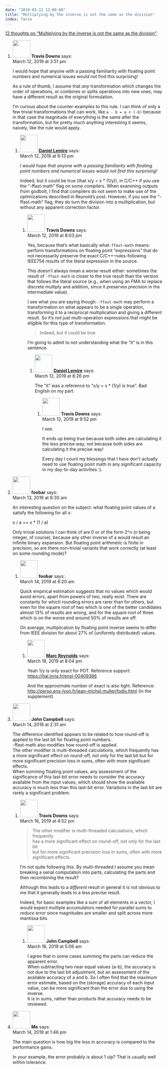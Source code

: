 ```yaml
---
date: "2019-03-12 12:00:00"
title: "Multiplying by the inverse is not the same as the division"
index: false
---
```


[12 thoughts on &ldquo;Multiplying by the inverse is not the same as the division&rdquo;](/lemire/blog/2019/03-12-multiplying-by-the-inverse-is-not-the-same-as-the-division)

<ol class="comment-list">
<li id="comment-394355" class="comment even thread-even depth-1 parent">
<div class="comment-author vcard">
<img alt src="https://secure.gravatar.com/avatar/c6937532928911c0dae3c9c89b658c09?s=56&#038;d=mm&#038;r=g" srcset="https://secure.gravatar.com/avatar/c6937532928911c0dae3c9c89b658c09?s=112&#038;d=mm&#038;r=g 2x" class="avatar avatar-56 photo" height="56" width="56" decoding="async" /> <b class="fn">Travis Downs</b> <span class="says">says:</span> </div>
<div class="comment-metadata"><time datetime="2019-03-12T15:51:02+00:00">March 12, 2019 at 3:51 pm</time></a> </div>
<div class="comment-content">
<p>I would hope that anyone with a passing familiarity with floating point numbers and numerical issues would not find this surprising!</p>
<p>As a rule of thumb, I assume that <em>any</em> transformation which changes the order of operations, or combines or splits operations into new ones, may have a different result as the original formulation.</p>
<p>I&rsquo;m curious about the counter-examples to this rule. I can think of only a few trivial transformations that can work, like <code>a - b = a + (-b)</code> because in that case the magnitude of everything is the same after the transformation, but for pretty much anything interesting it seems, naively, like the rule would apply.</p>
</div>
<ol class="children">
<li id="comment-394374" class="comment byuser comment-author-lemire bypostauthor odd alt depth-2 parent">
<div class="comment-author vcard">
<img alt src="https://secure.gravatar.com/avatar/2ca999bef9535950f5b84281a4dab006?s=56&#038;d=mm&#038;r=g" srcset="https://secure.gravatar.com/avatar/2ca999bef9535950f5b84281a4dab006?s=112&#038;d=mm&#038;r=g 2x" class="avatar avatar-56 photo" height="56" width="56" decoding="async" /> <b class="fn"><a href="https://lemire.me/en/" class="url" rel="ugc">Daniel Lemire</a></b> <span class="says">says:</span> </div>
<div class="comment-metadata"><time datetime="2019-03-12T18:13:32+00:00">March 12, 2019 at 6:13 pm</time></a> </div>
<div class="comment-content">
<p><em>I would hope that anyone with a passing familiarity with floating point numbers and numerical issues would not find this surprising!</em></p>
<p>Indeed, but it could be true (that x/y = x * (1/y)), in C/C++ if you use the &ldquo;-ffast-math&rdquo; flag on some compilers. When examining outputs from godbolt, I find that compilers do not seem to make use of the optimizations described in Reynold&rsquo;s post. However, if you use the &ldquo;-ffast-math&rdquo; flag, they do turn the division into a multiplication, but without any apparent correction factor.</p>
</div>
<ol class="children">
<li id="comment-394392" class="comment even depth-3 parent">
<div class="comment-author vcard">
<img alt src="https://secure.gravatar.com/avatar/c6937532928911c0dae3c9c89b658c09?s=56&#038;d=mm&#038;r=g" srcset="https://secure.gravatar.com/avatar/c6937532928911c0dae3c9c89b658c09?s=112&#038;d=mm&#038;r=g 2x" class="avatar avatar-56 photo" height="56" width="56" loading="lazy" decoding="async" /> <b class="fn">Travis Downs</b> <span class="says">says:</span> </div>
<div class="comment-metadata"><time datetime="2019-03-12T20:03:27+00:00">March 12, 2019 at 8:03 pm</time></a> </div>
<div class="comment-content">
<p>Yes, because that&rsquo;s what basically what<code>-ffast-math</code> means: perform transformations on floating point &ldquo;expressions&rdquo; that do not necessarily preserve the exact C/C++-rules-following IEEE754 results of the literal expression in the source.</p>
<p>This doesn&rsquo;t always mean a <em>worse</em> result either: sometimes the result of <code>-ffast-math</code> is closer to the true result than the version that follows the literal source (e.g., when using an FMA to replace discrete multiply and addition, since it preserves precision in the intermediate value).</p>
<p>I see what you are saying though: <code>-ffast-math</code> may perform a transformation on what appears to be a single operation, transforming it to a reciprocal multiplication and giving a different result. So it&rsquo;s not just multi-operation expressions that might be eligible for this type of transformation.</p>
<blockquote><p>
Indeed, but it could be true
</p></blockquote>
<p>I&rsquo;m going to admit to not understanding what the &ldquo;it&rdquo; is in this sentence.</p>
</div>
<ol class="children">
<li id="comment-394396" class="comment byuser comment-author-lemire bypostauthor odd alt depth-4 parent">
<div class="comment-author vcard">
<img alt src="https://secure.gravatar.com/avatar/2ca999bef9535950f5b84281a4dab006?s=56&#038;d=mm&#038;r=g" srcset="https://secure.gravatar.com/avatar/2ca999bef9535950f5b84281a4dab006?s=112&#038;d=mm&#038;r=g 2x" class="avatar avatar-56 photo" height="56" width="56" loading="lazy" decoding="async" /> <b class="fn"><a href="https://lemire.me/en/" class="url" rel="ugc">Daniel Lemire</a></b> <span class="says">says:</span> </div>
<div class="comment-metadata"><time datetime="2019-03-12T20:26:11+00:00">March 12, 2019 at 8:26 pm</time></a> </div>
<div class="comment-content">
<p>The &ldquo;it&rdquo; was a reference to &ldquo;x/y = x * (1/y) is true&rdquo;. Bad English on my part.</p>
</div>
<ol class="children">
<li id="comment-394403" class="comment even depth-5">
<div class="comment-author vcard">
<img alt src="https://secure.gravatar.com/avatar/c6937532928911c0dae3c9c89b658c09?s=56&#038;d=mm&#038;r=g" srcset="https://secure.gravatar.com/avatar/c6937532928911c0dae3c9c89b658c09?s=112&#038;d=mm&#038;r=g 2x" class="avatar avatar-56 photo" height="56" width="56" loading="lazy" decoding="async" /> <b class="fn">Travis Downs</b> <span class="says">says:</span> </div>
<div class="comment-metadata"><time datetime="2019-03-12T21:52:01+00:00">March 12, 2019 at 9:52 pm</time></a> </div>
<div class="comment-content">
<p>I see.</p>
<p>It ends up being true because both sides are calculating it the less precise way, not because both sides are calculating it the precise way!</p>
<p>Every day I count my blessings that I have don&rsquo;t actually need to use floating point math in any significant capacity in my day-to-day activities :).</p>
</div>
</li>
</ol>
</li>
</ol>
</li>
</ol>
</li>
</ol>
</li>
<li id="comment-394488" class="comment odd alt thread-odd thread-alt depth-1 parent">
<div class="comment-author vcard">
<img alt src="https://secure.gravatar.com/avatar/9104ef5e4f029338cf8df36de3ad23d4?s=56&#038;d=mm&#038;r=g" srcset="https://secure.gravatar.com/avatar/9104ef5e4f029338cf8df36de3ad23d4?s=112&#038;d=mm&#038;r=g 2x" class="avatar avatar-56 photo" height="56" width="56" loading="lazy" decoding="async" /> <b class="fn">foobar</b> <span class="says">says:</span> </div>
<div class="comment-metadata"><time datetime="2019-03-13T08:30:49+00:00">March 13, 2019 at 8:30 am</time></a> </div>
<div class="comment-content">
<p>An interesting question on the subject: what floating point values of a satisfy the following for all x:</p>
<p>x / a == x * (1 / a)</p>
<p>Only trivial solutions I can think of are 0 or of the form 2^n (n being integer, of course), because any other inverse of a would result an infinite binary expansion. But floating point arithmetic is finite in precision, so are there non-trivial variants that work correctly (at least on some rounding mode)?</p>
</div>
<ol class="children">
<li id="comment-394657" class="comment even depth-2 parent">
<div class="comment-author vcard">
<img alt src="https://secure.gravatar.com/avatar/9104ef5e4f029338cf8df36de3ad23d4?s=56&#038;d=mm&#038;r=g" srcset="https://secure.gravatar.com/avatar/9104ef5e4f029338cf8df36de3ad23d4?s=112&#038;d=mm&#038;r=g 2x" class="avatar avatar-56 photo" height="56" width="56" loading="lazy" decoding="async" /> <b class="fn">foobar</b> <span class="says">says:</span> </div>
<div class="comment-metadata"><time datetime="2019-03-14T06:20:00+00:00">March 14, 2019 at 6:20 am</time></a> </div>
<div class="comment-content">
<p>Quick empirical estimation suggests that no values which would avoid errors, apart from powers of two, really exist. There are constants for which rounding errors are rarer than for others, but even for the square root of two which is one of the better candidates almost 13% of results are wrong, and for the square root of three which is on the worse end around 50% of results are off.</p>
<p>On average, multiplication by floating point inverse seems to differ from IEEE division for about 27% of (uniformly distributed) values.</p>
</div>
<ol class="children">
<li id="comment-395627" class="comment odd alt depth-3">
<div class="comment-author vcard">
<img alt src="https://secure.gravatar.com/avatar/62aaaf6dfc5c0fd3c037fa9fb106c677?s=56&#038;d=mm&#038;r=g" srcset="https://secure.gravatar.com/avatar/62aaaf6dfc5c0fd3c037fa9fb106c677?s=112&#038;d=mm&#038;r=g 2x" class="avatar avatar-56 photo" height="56" width="56" loading="lazy" decoding="async" /> <b class="fn"><a href="http://marc-b-reynolds.github.io/" class="url" rel="ugc external nofollow">Marc Reynolds</a></b> <span class="says">says:</span> </div>
<div class="comment-metadata"><time datetime="2019-03-18T20:04:27+00:00">March 18, 2019 at 8:04 pm</time></a> </div>
<div class="comment-content">
<p>Yeah 1/y is only exact for POT. Reference support: <a href="https://hal.inria.fr/ensl-00409366" rel="nofollow ugc">https://hal.inria.fr/ensl-00409366</a></p>
<p>And the approximate number of exact is also tight. Reference: <a href="http://perso.ens-lyon.fr/jean-michel.muller/fpdiv.html" rel="nofollow ugc">http://perso.ens-lyon.fr/jean-michel.muller/fpdiv.html</a> (in the supplement)</p>
</div>
</li>
</ol>
</li>
</ol>
</li>
<li id="comment-394633" class="comment even thread-even depth-1 parent">
<div class="comment-author vcard">
<img alt src="https://secure.gravatar.com/avatar/14d5cef9d2549ed933b1dd68bf8cabe1?s=56&#038;d=mm&#038;r=g" srcset="https://secure.gravatar.com/avatar/14d5cef9d2549ed933b1dd68bf8cabe1?s=112&#038;d=mm&#038;r=g 2x" class="avatar avatar-56 photo" height="56" width="56" loading="lazy" decoding="async" /> <b class="fn">John Campbell</b> <span class="says">says:</span> </div>
<div class="comment-metadata"><time datetime="2019-03-14T02:31:53+00:00">March 14, 2019 at 2:31 am</time></a> </div>
<div class="comment-content">
<p>The difference identified appears to be related to how round-off is applied to the last bit for floating point numbers.<br/>
-ffast-math also modifies how round-off is applied.<br/>
The other modifier is multi-threaded calculations, which frequently has a more significant effect on round-off, not only for the last bit but for more significant precision loss in sums, often with more significant effects.<br/>
When summing floating point values, any assessment of the significance of this last-bit error needs to consider the accuracy available from the input values, which should show the available accuracy is much less than this last-bit error. Variations in the last bit are rarely a significant problem.</p>
</div>
<ol class="children">
<li id="comment-395026" class="comment odd alt depth-2 parent">
<div class="comment-author vcard">
<img alt src="https://secure.gravatar.com/avatar/c6937532928911c0dae3c9c89b658c09?s=56&#038;d=mm&#038;r=g" srcset="https://secure.gravatar.com/avatar/c6937532928911c0dae3c9c89b658c09?s=112&#038;d=mm&#038;r=g 2x" class="avatar avatar-56 photo" height="56" width="56" loading="lazy" decoding="async" /> <b class="fn">Travis Downs</b> <span class="says">says:</span> </div>
<div class="comment-metadata"><time datetime="2019-03-16T16:52:59+00:00">March 16, 2019 at 4:52 pm</time></a> </div>
<div class="comment-content">
<blockquote><p>
The other modifier is multi-threaded calculations, which frequently<br/>
has a more significant effect on round-off, not only for the last bit<br/>
but for more significant precision loss in sums, often with more<br/>
significant effects.
</p></blockquote>
<p>I&rsquo;m not quite following this. By multi-threaded I assume you mean breaking a serial computation into parts, calculating the parts and then recombining the result?</p>
<p>Although this leads to a <em>different</em> result in general it is not obvious to me that it generally leads to a less precise result.</p>
<p>Indeed, for basic examples like a sum of all elements in a vector, I would expect multiple accumulators needed for parallel sums to <em>reduce</em> error since magnitudes are smaller and split across more mantissa bits.</p>
</div>
<ol class="children">
<li id="comment-395424" class="comment even depth-3">
<div class="comment-author vcard">
<img alt src="https://secure.gravatar.com/avatar/14d5cef9d2549ed933b1dd68bf8cabe1?s=56&#038;d=mm&#038;r=g" srcset="https://secure.gravatar.com/avatar/14d5cef9d2549ed933b1dd68bf8cabe1?s=112&#038;d=mm&#038;r=g 2x" class="avatar avatar-56 photo" height="56" width="56" loading="lazy" decoding="async" /> <b class="fn">John Campbell</b> <span class="says">says:</span> </div>
<div class="comment-metadata"><time datetime="2019-03-18T05:06:48+00:00">March 18, 2019 at 5:06 am</time></a> </div>
<div class="comment-content">
<p>I agree that in some cases summing the parts can reduce the apparent error.<br/>
When subtracting two near equal values (a-b), the accuracy is not due to the last bit adjustment, but an assessment of the available accuracy of a and b. So I often find that the maximum error estimate, based on the (storage) accuracy of each input value, can be more significant than the error due to using the inverse.<br/>
It is in sums, rather than products that accuracy needs to be reviewed.</p>
</div>
</li>
</ol>
</li>
</ol>
</li>
<li id="comment-394708" class="comment odd alt thread-odd thread-alt depth-1">
<div class="comment-author vcard">
<img alt src="https://secure.gravatar.com/avatar/b1a530f970a984d913686829dcbf9a74?s=56&#038;d=mm&#038;r=g" srcset="https://secure.gravatar.com/avatar/b1a530f970a984d913686829dcbf9a74?s=112&#038;d=mm&#038;r=g 2x" class="avatar avatar-56 photo" height="56" width="56" loading="lazy" decoding="async" /> <b class="fn">Me</b> <span class="says">says:</span> </div>
<div class="comment-metadata"><time datetime="2019-03-14T13:46:03+00:00">March 14, 2019 at 1:46 pm</time></a> </div>
<div class="comment-content">
<p>The main question is how big the loss in accuracy is compared to the performance gains.</p>
<p>In your example, the error probably is about 1 ulp? That is usually well within tolerance.</p>
</div>
</li>
</ol>
